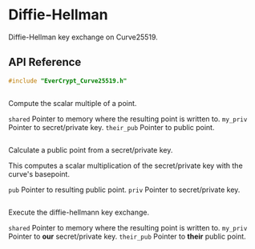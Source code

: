 # Diffie-Hellman

Diffie-Hellman key exchange on Curve25519.

## API Reference

```C
#include "EverCrypt_Curve25519.h"
```

```{doxygenfunction} EverCrypt_Curve25519_scalarmult
```

Compute the scalar multiple of a point.

`shared` Pointer to memory where the resulting point is written to.
`my_priv` Pointer to secret/private key.
`their_pub` Pointer to public point.

```{doxygenfunction} EverCrypt_Curve25519_secret_to_public
```

Calculate a public point from a secret/private key.

This computes a scalar multiplication of the secret/private key with the curve's basepoint.

`pub` Pointer to resulting public point.
`priv` Pointer to secret/private key.

```{doxygenfunction} EverCrypt_Curve25519_ecdh
```

Execute the diffie-hellmann key exchange.

`shared` Pointer to memory where the resulting point is written to.
`my_priv` Pointer to **our** secret/private key.
`their_pub` Pointer to **their** public point.

